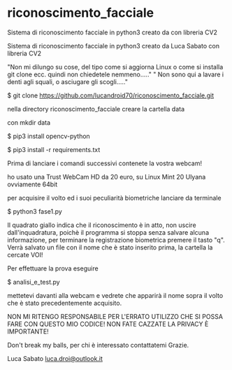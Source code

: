 # riconoscimento_facciale
Sistema di riconoscimento facciale in python3 creato da con libreria CV2 

Sistema di riconoscimento facciale in python3 creato da Luca Sabato con libreria CV2 

"Non mi dilungo su cose, del tipo come si aggiorna Linux o come si installa git clone ecc.
quindi non chiedetele nemmeno....." " Non sono qui a lavare i denti agli squali, o asciugare gli scogli....."

$ git clone https://github.com/lucandroid70/riconoscimento_facciale.git

nella directory riconoscimento_facciale creare la cartella data

con mkdir data 


$ pip3 install opencv-python

$ pip3 install -r requirements.txt

Prima di lanciare i comandi successivi contenete la vostra webcam!
 
ho usato una Trust WebCam HD da 20 euro, su Linux Mint 20 Ulyana ovviamente 64bit

per acquisire il volto ed i suoi peculiarità biometriche lanciare da terminale 


$ python3 fase1.py


Il quadrato giallo indica che il riconoscimento è in atto, non uscire dall'inquadratura, poichè il programma si stoppa senza salvare alcuna informazione, per terminare la registrazione biometrica premere il tasto "q". Verrà salvato un file con il nome che è stato inserito prima, la cartella la cercate VOI!



Per effettuare la prova eseguire    

$ analisi_e_test.py 

mettetevi davanti alla webcam e vedrete che apparirà il nome sopra il volto che è stato precedentemente acquisito. 




NON MI RITENGO RESPONSABILE PER L'ERRATO UTILIZZO CHE SI POSSA FARE CON QUESTO MIO CODICE! NON FATE CAZZATE LA PRIVACY È IMPORTANTE!

Don't break my balls, per chi è interessato contattatemi Grazie. 

Luca Sabato luca.droi@outlook.it 

